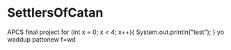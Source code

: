 # SettlersOfCatan
APCS final project
for (int x = 0; x < 4; x++){
System.out.println("test");
}
yo waddup pattonew f=wd
